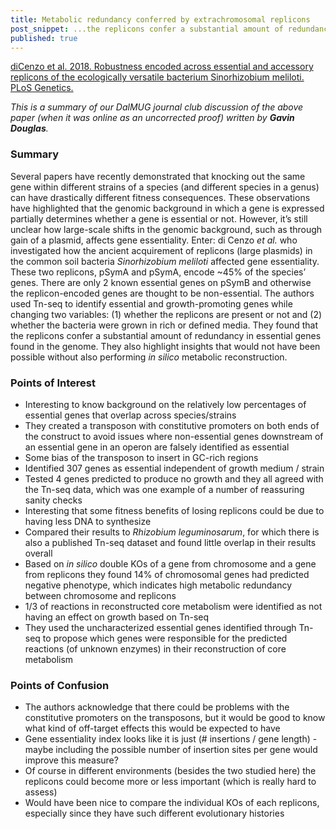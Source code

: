 ```yaml
---
title: Metabolic redundancy conferred by extrachromosomal replicons 
post_snippet: ...the replicons confer a substantial amount of redundancy in essential genes found in the genome. They also highlight insights that would not have been possible without also performing in silico metabolic reconstruction.
published: true
---
```


[diCenzo et al. 2018. Robustness encoded across essential and accessory replicons of the ecologically versatile bacterium Sinorhizobium meliloti. PLoS Genetics.](http://journals.plos.org/plosgenetics/article?id=10.1371/journal.pgen.1007357)

_This is a summary of our DalMUG journal club discussion of the above paper (when it was online as an uncorrected proof) written by **Gavin Douglas**._

### Summary
Several papers have recently demonstrated that knocking out the same gene within different strains of a species 
(and different species in a genus) can have drastically different fitness consequences. These observations have 
highlighted that the genomic background in which a gene is expressed partially determines whether a gene is essential 
or not. However, it’s still unclear how large-scale shifts in the genomic background, such as through gain of a plasmid, 
affects gene essentiality. Enter: di Cenzo _et al._ who investigated how the ancient acquirement of replicons (large plasmids) 
in the common soil bacteria _Sinorhizobium meliloti_ affected gene essentiality. These two replicons, pSymA and pSymA, encode 
~45% of the species’ genes. There are only 2 known essential genes on pSymB and otherwise the replicon-encoded genes are thought 
to be non-essential. The authors used Tn-seq to identify essential and growth-promoting genes while changing two variables: 
(1) whether the replicons are present or not and (2) whether the bacteria were grown in rich or defined media. They found that 
the replicons confer a substantial amount of redundancy in essential genes found in the genome. They also highlight insights that 
would not have been possible without also performing _in silico_ metabolic reconstruction.

### Points of Interest
* Interesting to know background on the relatively low percentages of essential genes that overlap across species/strains
* They created a transposon with constitutive promoters on both ends of the construct  to avoid issues where non-essential genes downstream of an essential gene in an operon are falsely identified as essential
* Some bias of the transposon to insert in GC-rich regions
* Identified 307 genes as essential independent of growth medium / strain
* Tested 4 genes predicted to produce no growth and they all agreed with the Tn-seq data, which was one example of a number of reassuring sanity checks
* Interesting that some fitness benefits of losing replicons could be due to having less DNA to synthesize
* Compared their results to _Rhizobium leguminosarum_, for which there is also a published Tn-seq dataset and found little overlap in their results overall
* Based on _in silico_ double KOs of a gene from chromosome and a gene from replicons they found 14% of chromosomal genes had predicted negative phenotype, which indicates high metabolic redundancy between chromosome and replicons
* 1/3 of reactions in reconstructed core metabolism were identified as not having an effect on growth based on Tn-seq
* They used the uncharacterized essential genes identified through Tn-seq to propose which genes were responsible for the predicted reactions (of unknown enzymes) in their reconstruction of core metabolism

### Points of Confusion
* The authors acknowledge that there could be problems with the constitutive promoters on the transposons, but it would be good to know what kind of off-target effects this would be expected to have
* Gene essentiality index looks like it is just (# insertions / gene length) - maybe including the possible number of insertion sites per gene would improve this measure?
* Of course in different environments (besides the two studied here) the replicons could become more or less important (which is really hard to assess)
* Would have been nice to compare the individual KOs of each replicons, especially since they have such different evolutionary histories
